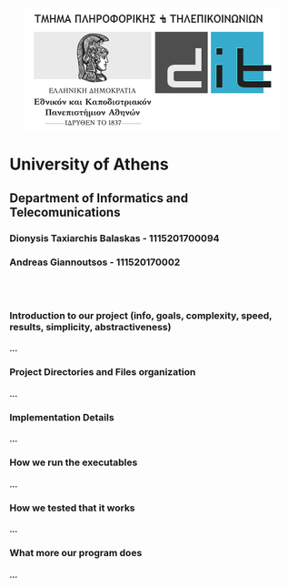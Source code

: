 
<p style="text-align: center;">
    <img src="./doc/images/di_uoa.png" alt="UOA">
    <h1>University of Athens</h1>
    <h2>Department of Informatics and Telecomunications</h2>
</p>

<h3>Dionysis Taxiarchis Balaskas - 1115201700094</h3>
<h3>Andreas Giannoutsos - 111520170002</h3>
<br><br>


<h3>Introduction to our project (info, goals, complexity, speed, results, simplicity, abstractiveness)</h3>
<h4>
...
</h4>

<h3>Project Directories and Files organization</h3>
<h4>
...
</h4>

<h3>Implementation Details</h3>
<h4>
...
</h4>

<h3>How we run the executables</h3>
<h4>
...
</h4>

<h3>How we tested that it works</h3>
<h4>
...
</h4>

<h3>What more our program does</h3>
<h4>
...
</h4>


